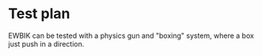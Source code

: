 # Test plan

EWBIK can be tested with a physics gun and "boxing" system, where a box just push in a direction.
